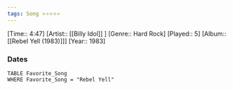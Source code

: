 ```yaml
---
tags: Song ⭐⭐⭐⭐⭐ 
---
```

[Time:: 4:47]
[Artist:: [[Billy Idol]] ]
[Genre:: Hard Rock]
[Played:: 5]
[Album:: [[Rebel Yell (1983)]]]
[Year:: 1983]
### Dates
````dataview
TABLE Favorite_Song
WHERE Favorite_Song = "Rebel Yell"
````